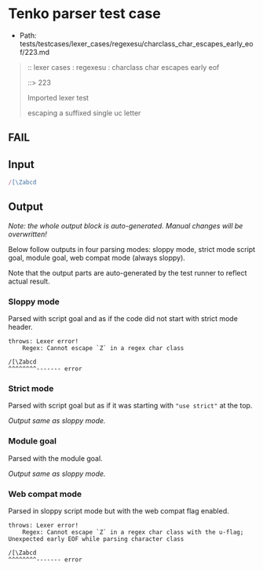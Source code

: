 # Tenko parser test case

- Path: tests/testcases/lexer_cases/regexesu/charclass_char_escapes_early_eof/223.md

> :: lexer cases : regexesu : charclass char escapes early eof
>
> ::> 223
>
> Imported lexer test
>
> escaping a suffixed single uc letter

## FAIL

## Input

`````js
/[\Zabcd
`````

## Output

_Note: the whole output block is auto-generated. Manual changes will be overwritten!_

Below follow outputs in four parsing modes: sloppy mode, strict mode script goal, module goal, web compat mode (always sloppy).

Note that the output parts are auto-generated by the test runner to reflect actual result.

### Sloppy mode

Parsed with script goal and as if the code did not start with strict mode header.

`````
throws: Lexer error!
    Regex: Cannot escape `Z` in a regex char class

/[\Zabcd
^^^^^^^^------- error
`````

### Strict mode

Parsed with script goal but as if it was starting with `"use strict"` at the top.

_Output same as sloppy mode._

### Module goal

Parsed with the module goal.

_Output same as sloppy mode._

### Web compat mode

Parsed in sloppy script mode but with the web compat flag enabled.

`````
throws: Lexer error!
    Regex: Cannot escape `Z` in a regex char class with the u-flag; Unexpected early EOF while parsing character class

/[\Zabcd
^^^^^^^^------- error
`````

